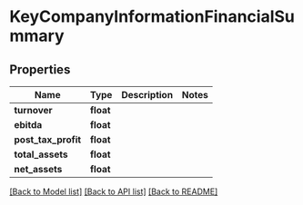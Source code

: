# KeyCompanyInformationFinancialSummary

## Properties
Name | Type | Description | Notes
------------ | ------------- | ------------- | -------------
**turnover** | **float** |  | 
**ebitda** | **float** |  | 
**post_tax_profit** | **float** |  | 
**total_assets** | **float** |  | 
**net_assets** | **float** |  | 

[[Back to Model list]](../README.md#documentation-for-models) [[Back to API list]](../README.md#documentation-for-api-endpoints) [[Back to README]](../README.md)


